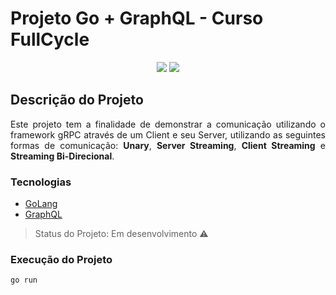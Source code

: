 # Projeto Go + GraphQL - Curso FullCycle

<p align="center">
  <a href="https://www.linkedin.com/in/claudio-santos-3b071140/">
  <img src="https://img.shields.io/badge/LinkedIn-0077B5?style=for-the-badge&logo=linkedin&logoColor=white" /></a>
  <a href="https://www.instagram.com/claudiosantos.al/"><img src="https://img.shields.io/badge/Instagram-E4405F?style=for-the-badge&logo=instagram&logoColor=white"></a>
</p>

## Descrição do Projeto

<p align="justify">Este projeto tem a finalidade de demonstrar a comunicação utilizando o framework gRPC através de um Client e seu Server, utilizando as seguintes formas de comunicação: <b>Unary</b>, <b>Server Streaming</b>, <b>Client Streaming</b> e <b>Streaming Bi-Direcional</b>.</p>

### Tecnologias

- [GoLang](https://go.dev/)
- [GraphQL](https://graphql.org/)

> Status do Projeto: Em desenvolvimento :warning:

### Execução do Projeto

```
go run 
```
